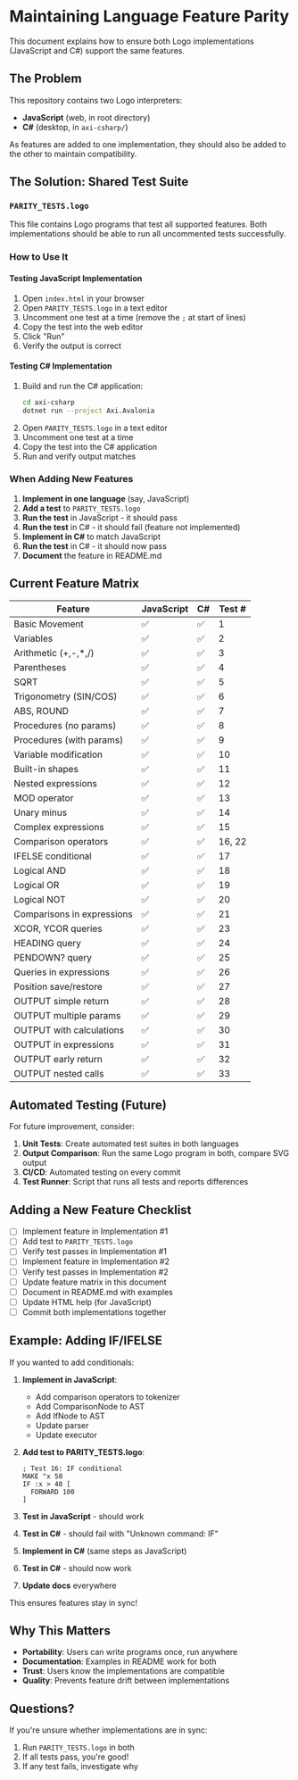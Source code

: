 # Maintaining Language Feature Parity

This document explains how to ensure both Logo implementations (JavaScript and C#) support the same features.

## The Problem

This repository contains two Logo interpreters:
- **JavaScript** (web, in root directory)
- **C#** (desktop, in `axi-csharp/`)

As features are added to one implementation, they should also be added to the other to maintain compatibility.

## The Solution: Shared Test Suite

### `PARITY_TESTS.logo`

This file contains Logo programs that test all supported features. Both implementations should be able to run all uncommented tests successfully.

### How to Use It

#### Testing JavaScript Implementation

1. Open `index.html` in your browser
2. Open `PARITY_TESTS.logo` in a text editor
3. Uncomment one test at a time (remove the `;` at start of lines)
4. Copy the test into the web editor
5. Click "Run"
6. Verify the output is correct

#### Testing C# Implementation

1. Build and run the C# application:
   ```bash
   cd axi-csharp
   dotnet run --project Axi.Avalonia
   ```
2. Open `PARITY_TESTS.logo` in a text editor
3. Uncomment one test at a time
4. Copy the test into the C# application
5. Run and verify output matches

### When Adding New Features

1. **Implement in one language** (say, JavaScript)
2. **Add a test** to `PARITY_TESTS.logo`
3. **Run the test** in JavaScript - it should pass
4. **Run the test** in C# - it should fail (feature not implemented)
5. **Implement in C#** to match JavaScript
6. **Run the test** in C# - it should now pass
7. **Document** the feature in README.md

## Current Feature Matrix

| Feature | JavaScript | C# | Test # |
|---------|------------|-----|---------|
| Basic Movement | ✅ | ✅ | 1 |
| Variables | ✅ | ✅ | 2 |
| Arithmetic (+,-,*,/) | ✅ | ✅ | 3 |
| Parentheses | ✅ | ✅ | 4 |
| SQRT | ✅ | ✅ | 5 |
| Trigonometry (SIN/COS) | ✅ | ✅ | 6 |
| ABS, ROUND | ✅ | ✅ | 7 |
| Procedures (no params) | ✅ | ✅ | 8 |
| Procedures (with params) | ✅ | ✅ | 9 |
| Variable modification | ✅ | ✅ | 10 |
| Built-in shapes | ✅ | ✅ | 11 |
| Nested expressions | ✅ | ✅ | 12 |
| MOD operator | ✅ | ✅ | 13 |
| Unary minus | ✅ | ✅ | 14 |
| Complex expressions | ✅ | ✅ | 15 |
| Comparison operators | ✅ | ✅ | 16, 22 |
| IFELSE conditional | ✅ | ✅ | 17 |
| Logical AND | ✅ | ✅ | 18 |
| Logical OR | ✅ | ✅ | 19 |
| Logical NOT | ✅ | ✅ | 20 |
| Comparisons in expressions | ✅ | ✅ | 21 |
| XCOR, YCOR queries | ✅ | ✅ | 23 |
| HEADING query | ✅ | ✅ | 24 |
| PENDOWN? query | ✅ | ✅ | 25 |
| Queries in expressions | ✅ | ✅ | 26 |
| Position save/restore | ✅ | ✅ | 27 |
| OUTPUT simple return | ✅ | ✅ | 28 |
| OUTPUT multiple params | ✅ | ✅ | 29 |
| OUTPUT with calculations | ✅ | ✅ | 30 |
| OUTPUT in expressions | ✅ | ✅ | 31 |
| OUTPUT early return | ✅ | ✅ | 32 |
| OUTPUT nested calls | ✅ | ✅ | 33 |

## Automated Testing (Future)

For future improvement, consider:

1. **Unit Tests**: Create automated test suites in both languages
2. **Output Comparison**: Run the same Logo program in both, compare SVG output
3. **CI/CD**: Automated testing on every commit
4. **Test Runner**: Script that runs all tests and reports differences

## Adding a New Feature Checklist

- [ ] Implement feature in Implementation #1
- [ ] Add test to `PARITY_TESTS.logo`
- [ ] Verify test passes in Implementation #1
- [ ] Implement feature in Implementation #2
- [ ] Verify test passes in Implementation #2
- [ ] Update feature matrix in this document
- [ ] Document in README.md with examples
- [ ] Update HTML help (for JavaScript)
- [ ] Commit both implementations together

## Example: Adding IF/IFELSE

If you wanted to add conditionals:

1. **Implement in JavaScript**:
   - Add comparison operators to tokenizer
   - Add ComparisonNode to AST
   - Add IfNode to AST
   - Update parser
   - Update executor

2. **Add test to PARITY_TESTS.logo**:
   ```logo
   ; Test 16: IF conditional
   MAKE "x 50
   IF :x > 40 [
     FORWARD 100
   ]
   ```

3. **Test in JavaScript** - should work

4. **Test in C#** - should fail with "Unknown command: IF"

5. **Implement in C#** (same steps as JavaScript)

6. **Test in C#** - should now work

7. **Update docs** everywhere

This ensures features stay in sync!

## Why This Matters

- **Portability**: Users can write programs once, run anywhere
- **Documentation**: Examples in README work for both
- **Trust**: Users know the implementations are compatible
- **Quality**: Prevents feature drift between implementations

## Questions?

If you're unsure whether implementations are in sync:
1. Run `PARITY_TESTS.logo` in both
2. If all tests pass, you're good!
3. If any test fails, investigate why
